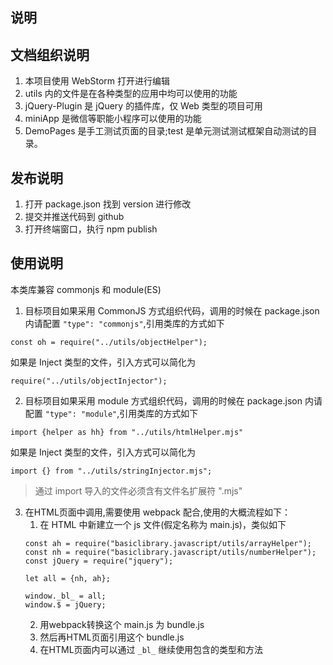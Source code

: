 说明
--
## 文档组织说明
1. 本项目使用 WebStorm 打开进行编辑
2. utils 内的文件是在各种类型的应用中均可以使用的功能
3. jQuery-Plugin 是 jQuery 的插件库，仅 Web 类型的项目可用
4. miniApp 是微信等职能小程序可以使用的功能
5. DemoPages 是手工测试页面的目录;test 是单元测试测试框架自动测试的目录。

## 发布说明
1. 打开 package.json 找到 version 进行修改
2. 提交并推送代码到 github
3. 打开终端窗口，执行 npm publish

## 使用说明
本类库兼容 commonjs 和 module(ES)
1. 目标项目如果采用 CommonJS 方式组织代码，调用的时候在 package.json 内请配置 `"type": "commonjs"`,引用类库的方式如下
```shell
const oh = require("../utils/objectHelper");
```
如果是 Inject 类型的文件，引入方式可以简化为
```shell
require("../utils/objectInjector");
```
2. 目标项目如果采用 module 方式组织代码，调用的时候在 package.json 内请配置 `"type": "module"`,引用类库的方式如下
```shell
import {helper as hh} from "../utils/htmlHelper.mjs"
```
如果是 Inject 类型的文件，引入方式可以简化为
```shell
import {} from "../utils/stringInjector.mjs";
```
>通过 import 导入的文件必须含有文件名扩展符 ".mjs"


3. 在HTML页面中调用,需要使用 webpack 配合,使用的大概流程如下：
   1. 在 HTML 中新建立一个 js 文件(假定名称为 main.js)，类似如下
    ```shell
    const ah = require("basiclibrary.javascript/utils/arrayHelper");
    const nh = require("basiclibrary.javascript/utils/numberHelper");
    const jQuery = require("jquery");
    
    let all = {nh, ah};
    
    window._bl_ = all;
    window.$ = jQuery;
    ```
   2. 用webpack转换这个 main.js 为 bundle.js
   3. 然后再HTML页面引用这个 bundle.js
   4. 在HTML页面内可以通过 `_bl_` 继续使用包含的类型和方法 